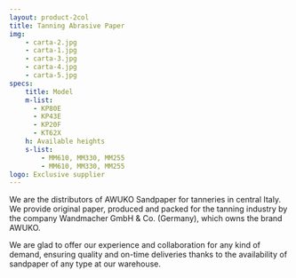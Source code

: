 ```yaml
---
layout: product-2col
title: Tanning Abrasive Paper
img:
    - carta-2.jpg
    - carta-1.jpg
    - carta-3.jpg
    - carta-4.jpg
    - carta-5.jpg
specs:
    title: Model
    m-list:
      - KP80E
      - KP43E
      - KP20F
      - KT62X
    h: Available heights
    s-list:
        - MM610, MM330, MM255
        - MM610, MM330, MM255
logo: Exclusive supplier
---
```


We are the distributors of AWUKO Sandpaper for tanneries in central Italy. We provide original paper, produced and packed for the tanning industry by the company Wandmacher GmbH & Co. (Germany), which owns the brand AWUKO.

We are glad to offer our experience and collaboration for any kind of demand, ensuring quality and on-time deliveries thanks to the availability of sandpaper of any type at our warehouse.
